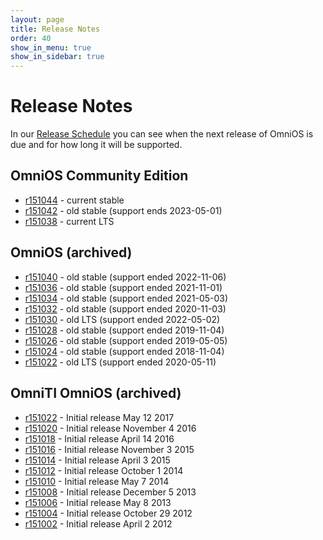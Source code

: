 ```yaml
---
layout: page
title: Release Notes
order: 40
show_in_menu: true
show_in_sidebar: true
---
```

# Release Notes

In our [Release Schedule](schedule.html) you can see when the next release
of OmniOS is due and for how long it will be supported.

## OmniOS Community Edition

* [r151044](https://github.com/omniosorg/omnios-build/blob/r151044/doc/ReleaseNotes.md) - current stable
* [r151042](https://github.com/omniosorg/omnios-build/blob/r151042/doc/ReleaseNotes.md) - old stable (support ends 2023-05-01)
* [r151038](https://github.com/omniosorg/omnios-build/blob/r151038/doc/ReleaseNotes.md) - current LTS

## OmniOS (archived)

* [r151040](https://github.com/omniosorg/omnios-build/blob/r151040/doc/ReleaseNotes.md) - old stable (support ended 2022-11-06)
* [r151036](https://github.com/omniosorg/omnios-build/blob/r151036/doc/ReleaseNotes.md) - old stable (support ended 2021-11-01)
* [r151034](https://github.com/omniosorg/omnios-build/blob/r151034/doc/ReleaseNotes.md) - old stable (support ended 2021-05-03)
* [r151032](https://github.com/omniosorg/omnios-build/blob/r151032/doc/ReleaseNotes.md) - old stable (support ended 2020-11-03)
* [r151030](https://github.com/omniosorg/omnios-build/blob/r151030/doc/ReleaseNotes.md) - old LTS (support ended 2022-05-02)
* [r151028](https://github.com/omniosorg/omnios-build/blob/r151028/doc/ReleaseNotes.md) - old stable (support ended 2019-11-04)
* [r151026](https://github.com/omniosorg/omnios-build/blob/r151026/doc/ReleaseNotes.md) - old stable (support ended 2019-05-05)
* [r151024](https://github.com/omniosorg/omnios-build/blob/r151024/doc/ReleaseNotes.md) - old stable (support ended 2018-11-04)
* [r151022](https://github.com/omniosorg/omnios-build/blob/r151022/doc/ReleaseNotes.md) - old LTS (support ended 2020-05-11)

## OmniTI OmniOS (archived)

* [r151022](legacy/releasenotes/r151022.html) - Initial release May 12 2017
* [r151020](legacy/releasenotes/r151020.html) - Initial release November 4 2016
* [r151018](legacy/releasenotes/r151018.html) - Initial release April 14 2016
* [r151016](legacy/releasenotes/r151016.html) - Initial release November 3 2015
* [r151014](legacy/releasenotes/r151014.html) - Initial release April 3 2015
* [r151012](legacy/releasenotes/r151012.html) - Initial release October 1 2014
* [r151010](legacy/releasenotes/r151010.html) - Initial release May 7 2014
* [r151008](legacy/releasenotes/r151008.html) - Initial release December 5 2013
* [r151006](legacy/releasenotes/r151006.html) - Initial release May 8 2013
* [r151004](legacy/releasenotes/r151004.html) - Initial release October 29 2012
* [r151002](legacy/releasenotes/r151002.html) - Initial release April 2 2012


